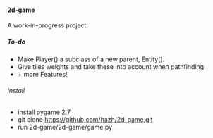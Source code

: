 #### 2d-game ####

A work-in-progress project.

##### To-do #####

- Make Player() a subclass of a new parent, Entity().
- Give tiles weights and take these into account when pathfinding.
- \+ more Features!

###### Install ######

- install pygame 2.7
- git clone https://github.com/hazh/2d-game.git
- run 2d-game/2d-game/game.py